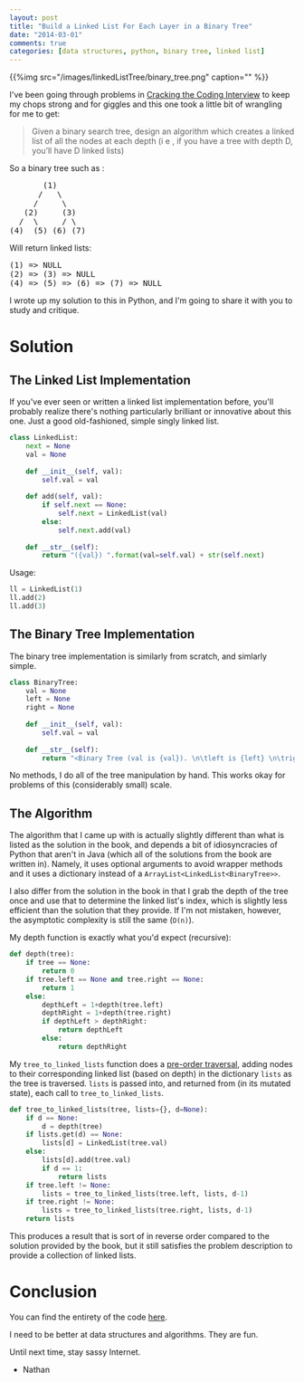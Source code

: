 ```yaml
---
layout: post
title: "Build a Linked List For Each Layer in a Binary Tree"
date: "2014-03-01"
comments: true
categories: [data structures, python, binary tree, linked list]
---
```


{{%img src="/images/linkedListTree/binary_tree.png" caption="" %}}

I've been going through problems in [Cracking the Coding Interview](http://www.amazon.com/Cracking-Coding-Interview-Programming-Questions/dp/098478280X) to keep my chops strong and for giggles and this one took a little bit of wrangling for me to get:

> Given a binary search tree, design an algorithm which creates a linked list of all the 
nodes at each depth (i e , if you have a tree with depth D, you’ll have D linked lists)

So a binary tree such as :

<pre>
       (1)
      /   \
     /     \
   (2)     (3)
  /  \     / \
(4)  (5) (6) (7)
</pre>

Will return linked lists:

<pre>
(1) => NULL
(2) => (3) => NULL
(4) => (5) => (6) => (7) => NULL
</pre>

I wrote up my solution to this in Python, and I'm going to share it with you to study and critique.

# Solution

## The Linked List Implementation

If you've ever seen or written a linked list implementation before, you'll probably realize there's nothing particularly brilliant or innovative about this one.  Just a good old-fashioned, simple singly linked list.

```python
class LinkedList:
    next = None
    val = None
 
    def __init__(self, val):
        self.val = val
 
    def add(self, val):
        if self.next == None:
            self.next = LinkedList(val)
        else:
            self.next.add(val)
 
    def __str__(self):
        return "({val}) ".format(val=self.val) + str(self.next)
```

Usage:

```python
ll = LinkedList(1)
ll.add(2)
ll.add(3)
```

## The Binary Tree Implementation

The binary tree implementation is similarly from scratch, and simlarly simple.

```python
class BinaryTree:
    val = None
    left = None
    right = None
    
    def __init__(self, val):
        self.val = val
 
    def __str__(self):
        return "<Binary Tree (val is {val}). \n\tleft is {left} \n\tright is {right}>".format(val=self.val, left=self.left, right=self.right)
```

No methods, I do all of the tree manipulation by hand.  This works okay for problems of this (considerably small) scale.

## The Algorithm

The algorithm that I came up with is actually slightly different than what is listed as the solution in the book, and depends a bit of idiosyncracies of Python that aren't in Java (which all of the solutions from the book are written in).  Namely, it uses optional arguments to avoid wrapper methods and it uses a dictionary instead of a `ArrayList<LinkedList<BinaryTree>>`.

I also differ from the solution in the book in that I grab the depth of the tree once and use that to determine the linked list's index, which is slightly less efficient than the solution that they provide.  If I'm not mistaken, however, the asymptotic complexity is still the same (`O(n)`).

My depth function is exactly what you'd expect (recursive):

```python
def depth(tree):
    if tree == None:
        return 0
    if tree.left == None and tree.right == None:
        return 1
    else:
        depthLeft = 1+depth(tree.left)
        depthRight = 1+depth(tree.right)
        if depthLeft > depthRight:
            return depthLeft
        else:
            return depthRight
```

My `tree_to_linked_lists` function does a [pre-order traversal](http://en.wikipedia.org/wiki/Tree_traversal#Pre-order), adding nodes to their corresponding linked list (based on depth) in the dictionary `lists` as the tree is traversed.  `lists` is passed into, and returned from (in its mutated state), each call to `tree_to_linked_lists`.

```python
def tree_to_linked_lists(tree, lists={}, d=None):
    if d == None:
        d = depth(tree)
    if lists.get(d) == None:
        lists[d] = LinkedList(tree.val)
    else:
        lists[d].add(tree.val)
        if d == 1:
            return lists
    if tree.left != None:
        lists = tree_to_linked_lists(tree.left, lists, d-1)
    if tree.right != None:
        lists = tree_to_linked_lists(tree.right, lists, d-1)
    return lists
```

This produces a result that is sort of in reverse order compared to the solution provided by the book, but it still satisfies the problem description to provide a collection of linked lists.

# Conclusion

You can find the entirety of the code [here](https://gist.github.com/nathanleclaire/9292861).

I need to be better at data structures and algorithms.  They are fun.

Until next time, stay sassy Internet.

- Nathan
